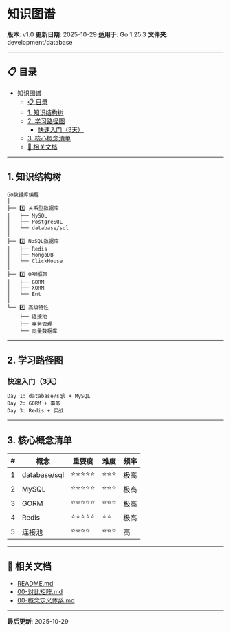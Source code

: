 # 知识图谱

**版本**: v1.0
**更新日期**: 2025-10-29
**适用于**: Go 1.25.3
**文件夹**: development/database

---

## 📋 目录

- [知识图谱](#知识图谱)
  - [📋 目录](#-目录)
  - [1. 知识结构树](#1-知识结构树)
  - [2. 学习路径图](#2-学习路径图)
    - [快速入门（3天）](#快速入门3天)
  - [3. 核心概念清单](#3-核心概念清单)
  - [🔗 相关文档](#-相关文档)

---

## 1. 知识结构树

```text
Go数据库编程
│
├── 1️⃣ 关系型数据库
│   ├── MySQL
│   ├── PostgreSQL
│   └── database/sql
│
├── 2️⃣ NoSQL数据库
│   ├── Redis
│   ├── MongoDB
│   └── ClickHouse
│
├── 3️⃣ ORM框架
│   ├── GORM
│   ├── XORM
│   └── Ent
│
└── 4️⃣ 高级特性
    ├── 连接池
    ├── 事务管理
    └── 向量数据库
```

---

## 2. 学习路径图

### 快速入门（3天）

```text
Day 1: database/sql + MySQL
Day 2: GORM + 事务
Day 3: Redis + 实战
```

---

## 3. 核心概念清单

| # | 概念 | 重要度 | 难度 | 频率 |
|---|------|--------|------|------|
| 1 | database/sql | ⭐⭐⭐⭐⭐ | ⭐⭐⭐ | 极高 |
| 2 | MySQL | ⭐⭐⭐⭐⭐ | ⭐⭐⭐ | 极高 |
| 3 | GORM | ⭐⭐⭐⭐⭐ | ⭐⭐⭐ | 极高 |
| 4 | Redis | ⭐⭐⭐⭐⭐ | ⭐⭐ | 极高 |
| 5 | 连接池 | ⭐⭐⭐⭐ | ⭐⭐⭐ | 高 |

---

## 🔗 相关文档

- [README.md](./README.md)
- [00-对比矩阵.md](./00-对比矩阵.md)
- [00-概念定义体系.md](./00-概念定义体系.md)

---

**最后更新**: 2025-10-29
